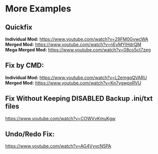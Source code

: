 # More Examples

## Quickfix
**Individual Mod:** https://www.youtube.com/watch?v=29FM0GywcWA  
**Merged Mod:** https://www.youtube.com/watch?v=nEyMYIHdrQM  
**Mega Merged Mod:** https://www.youtube.com/watch?v=08co5ct7zeg  

## Fix by CMD:
**Individual Mod:** https://www.youtube.com/watch?v=L2emgqQVARU  
**Merged Mod:** https://www.youtube.com/watch?v=Kn7ygwpxRVU  

## Fix Without Keeping DISABLED Backup .ini/txt files
https://www.youtube.com/watch?v=COWVvKmuKgw

## Undo/Redo Fix:
https://www.youtube.com/watch?v=AG4VyvcN5PA
